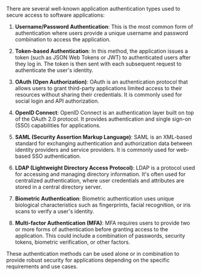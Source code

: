 There are several well-known application authentication types used to secure access to software applications:

1. **Username/Password Authentication**: This is the most common form of authentication where users provide a unique username and password combination to access the application.

2. **Token-based Authentication**: In this method, the application issues a token (such as JSON Web Tokens or JWT) to authenticated users after they log in. The token is then sent with each subsequent request to authenticate the user's identity.

3. **OAuth (Open Authorization)**: OAuth is an authentication protocol that allows users to grant third-party applications limited access to their resources without sharing their credentials. It is commonly used for social login and API authorization.

4. **OpenID Connect**: OpenID Connect is an authentication layer built on top of the OAuth 2.0 protocol. It provides authentication and single sign-on (SSO) capabilities for applications.

5. **SAML (Security Assertion Markup Language)**: SAML is an XML-based standard for exchanging authentication and authorization data between identity providers and service providers. It is commonly used for web-based SSO authentication.

6. **LDAP (Lightweight Directory Access Protocol)**: LDAP is a protocol used for accessing and managing directory information. It's often used for centralized authentication, where user credentials and attributes are stored in a central directory server.

7. **Biometric Authentication**: Biometric authentication uses unique biological characteristics such as fingerprints, facial recognition, or iris scans to verify a user's identity.

8. **Multi-factor Authentication (MFA)**: MFA requires users to provide two or more forms of authentication before granting access to the application. This could include a combination of passwords, security tokens, biometric verification, or other factors.

These authentication methods can be used alone or in combination to provide robust security for applications depending on the specific requirements and use cases.